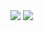 <img src="https://github-readme-stats.vercel.app/api?username=emestry&show_icons=true&theme=dark" />

<img src="https://github-readme-stats.vercel.app/api/top-langs/?username=emestry&layout=compact" />
